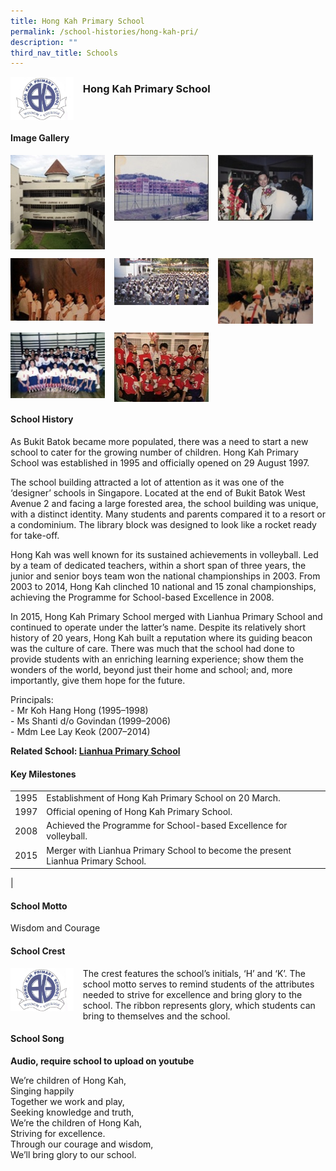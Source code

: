 ```yaml
---
title: Hong Kah Primary School
permalink: /school-histories/hong-kah-pri/
description: ""
third_nav_title: Schools
---
```

<img src="/images/hongkahpri1.png" style="width:20%;margin-right:15px;" align = "left">

### **Hong Kah Primary School**

<br clear="left">

#### **Image Gallery**

<p><a href="https://staging.d1yxymztqoj7qn.amplifyapp.com/images/hongkahpri2.jpg">  
<img src="/images/hongkahpri2.jpg" style="width:30%;margin-right:15px;" align = "left">
</a></p>

<p><a href="https://staging.d1yxymztqoj7qn.amplifyapp.com/images/hongkahpri3.jpg">  
<img src="/images/hongkahpri3.jpg" style="width:30%;margin-right:15px;" align = "left">
</a></p>

<p><a href="https://staging.d1yxymztqoj7qn.amplifyapp.com/images/hongkahpri4.jpg">  
<img src="/images/hongkahpri4.jpg" style="width:30%;margin-right:15px;" align = "left">
</a></p>

<br clear="left">

<p><a href="https://staging.d1yxymztqoj7qn.amplifyapp.com/images/hongkahpri5.jpg">  
<img src="/images/hongkahpri5.jpg" style="width:30%;margin-right:15px;" align = "left">
</a></p>

<p><a href="https://staging.d1yxymztqoj7qn.amplifyapp.com/images/hongkahpri6.jpg">  
<img src="/images/hongkahpri6.jpg" style="width:30%;margin-right:15px;" align = "left">
</a></p>

<p><a href="https://staging.d1yxymztqoj7qn.amplifyapp.com/images/hongkahpri7.jpg">  
<img src="/images/hongkahpri7.jpg" style="width:30%;margin-right:15px;" align = "left">
</a></p>

<br clear="left">

<p><a href="https://staging.d1yxymztqoj7qn.amplifyapp.com/images/hongkahpri8.jpg">  
<img src="/images/hongkahpri8.jpg" style="width:30%;margin-right:15px;" align = "left">
</a></p>

<p><a href="https://staging.d1yxymztqoj7qn.amplifyapp.com/images/hongkahpri9.jpg">  
<img src="/images/hongkahpri9.jpg" style="width:30%;margin-right:15px;" align = "left">
</a></p>

<br clear="left">

#### **School History**
As Bukit Batok became more populated, there was a need to start a new school to cater for the growing number of children. Hong Kah Primary School was established in 1995 and officially opened on 29 August 1997.

The school building attracted a lot of attention as it was one of the ‘designer’ schools in Singapore. Located at the end of Bukit Batok West Avenue 2 and facing a large forested area, the school building was unique, with a distinct identity. Many students and parents compared it to a resort or a condominium. The library block was designed to look like a rocket ready for take-off.

Hong Kah was well known for its sustained achievements in volleyball. Led by a team of dedicated teachers, within a short span of three years, the junior and senior boys team won the national championships in 2003. From 2003 to 2014, Hong Kah clinched 10 national and 15 zonal championships, achieving the Programme for School-based Excellence in 2008.

In 2015, Hong Kah Primary School merged with Lianhua Primary School and continued to operate under the latter’s name. Despite its relatively short history of 20 years, Hong Kah built a reputation where its guiding beacon was the culture of care. There was much that the school had done to provide students with an enriching learning experience; show them the wonders of the world, beyond just their home and school; and, more importantly, give them hope for the future.

Principals:<br>
\- Mr Koh Hang Hong (1995–1998)<br>
\- Ms Shanti d/o Govindan (1999–2006)<br>
\- Mdm Lee Lay Keok (2007–2014)

**Related School: [Lianhua Primary School](https://staging.d1yxymztqoj7qn.amplifyapp.com/school-histories/lianhua-pri/)**

#### **Key Milestones**

|  |  |
|:---:|---|
| 1995 | Establishment of Hong Kah Primary School on 20 March. |
| 1997 | Official opening of Hong Kah Primary School. |
| 2008 | Achieved the Programme for School-based Excellence for volleyball. |
| 2015 | Merger with Lianhua Primary School to become the present Lianhua Primary School. |
|

#### **School Motto**
Wisdom and Courage

#### **School Crest**
<img src="/images/hongkahpri1.png" style="width:20%;margin-right:15px;" align = "left">

The crest features the school’s initials, ‘H’ and ‘K’. The school motto serves to remind students of the attributes needed to strive for excellence and bring glory to the school. The ribbon represents glory, which students can bring to themselves and the school.

#### **School Song**
**Audio, require school to upload on youtube**

We’re children of Hong Kah,<br>
Singing happily<br>
Together we work and play,<br>
Seeking knowledge and truth,<br>
We’re the children of Hong Kah,<br>
Striving for excellence.<br>
Through our courage and wisdom,<br>
We’ll bring glory to our school.